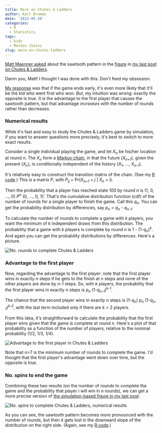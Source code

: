 ```yaml
---
title: More on Chutes & Ladders
author: Karl Broman
date: '2013-05-20'
categories:
  - R
  - Statistics
tags:
  - kids
  - Markov chains
slug: more-on-chutes-ladders
---
```


[Matt Maenner asked](https://twitter.com/mmaenner/status/335478612084006912) about the sawtooth pattern in the [figure](http://kbroman.files.wordpress.com/2013/05/chutes_and_ladders_spins1.png) in [my last post on Chutes & Ladders](http://kbroman.org/blog/2013/05/17/chutes-ladders-how-long-is-this-going-to-take/).

Damn you, Matt!  I thought I was done with this.  Don't feed my obsession.

[My response](https://twitter.com/kwbroman/status/335499296193536000) was that if the game ends early, it's even more likely that it'll be the kid who went first who won.  _But_, my intuition was wrong: exactly the opposite is true. _It is_ the advantage to the first player that causes the sawtooth pattern, but that advantage _increases_ with the number of rounds rather than decreases.

### Numerical results

While it's fast and easy to study the Chutes & Ladders game by simulation, if you want to answer questions more precisely, it's best to switch to more exact results.

Consider a single individual playing the game, and let _X<sub>n</sub>_ be
his/her location at round _n_. The _X<sub>n</sub>_
form a [_Markov chain_](http://en.wikipedia.org/wiki/Markov_chain),
in that the future (_X<sub>n+1</sub>_), given the present ($X_n$),
is conditionally independent of the history (_X<sub>1</sub>_, ..., _X<sub>n-1</sub>_).

It's relatively easy to construct the transition matrix of the chain.  (See my [R code](https://gist.github.com/kbroman/5600209/#file-chutes_and_ladders_numerical-r).)  This is a matrix _P_, with _P<sub>ij</sub>_ = Pr(_X<sub>n+1</sub>_ = _j_ | _X<sub>n</sub>_ = _i_).

Then the probability that a player has reached state 100 by round $n$ is
(1, 0, ..., 0) _P<sup>n</sup>_ (0, ..., 0, 1)&rsquo;.  That's the cumulative distribution function (cdf) of the number of rounds for a single player to finish the game.  Call this $q_n$.  You can get the probability distribution by differences, say _p<sub>n</sub>_ = _q<sub>n</sub>_ - _q<sub>n-1</sub>_.

To calculate the number of rounds to complete a game with _k_ players, you want the minimum of _k_ independent draws from this distribution.  The probability that a game with $k$ players is complete by round n is 1 - (1-_q<sub>n</sub>_)_<sup>k</sup>_.  And again you can get the probability distributions by differences.  Here's a picture.

![No. rounds to complete Chutes & Ladders](http://kbroman.files.wordpress.com/2013/05/chutes_and_ladders_rounds.png)

### Advantage to the first player

Now, regarding the advantage to the first player: note that the first
player wins in exactly _n_ steps if he gets to the finish at n steps
and none of the other players are done by _n-1_ steps.  So, with _k_
players, the probability that the first player wins in exactly _n_ steps is _p<sub>n</sub>_ (1-_q<sub>n-1</sub>_)_<sup>k-1</sup>_.

The chance that the second player wins in exactly n steps is
(1-_q<sub>n</sub>_) _p<sub>n</sub>_
(1-_q<sub>n-1</sub>_)_<sup>k-2</sup>_, with the last term included only
if there are _k_ > 2 players.

From this idea, it's straightforward to calculate the probability that
the first player wins given that the game is complete at round _n_.
Here's a plot of that probability as a function of the number of
players, relative to the nominal probability (1/2, 1/3, 1/4).

![Advantage to the first player in Chutes & Ladders](http://kbroman.files.wordpress.com/2013/05/advantage_to_first_player1.png)

Note that _n_=7 is the minimum number of rounds to complete the game.
I'd thought that the first player's advantage went down over time, but
the opposite is true.

### No. spins to end the game

Combining these two results (on the number of rounds to complete the game and the probability that player i will win in n rounds), we can get a more precise version of [the simulation-based figure in my last post](http://kbroman.files.wordpress.com/2013/05/chutes_and_ladders_spins1.png):

![No. spins to complete Chutes & Ladders, numerical results](http://kbroman.files.wordpress.com/2013/05/chutes_and_ladders_spins_exact.png)

As you can see, the sawtooth pattern becomes more pronounced with the number of rounds, but then it gets lost in the downward slope of the distribution on the right side.  (Again, see my [R code](https://gist.github.com/kbroman/5600209/#file-chutes_and_ladders_numerical-r).)
